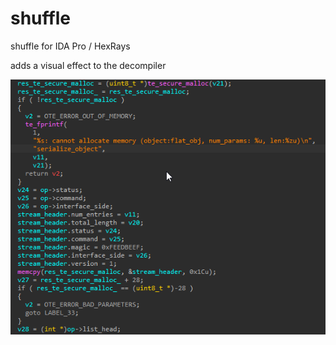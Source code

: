 # shuffle

shuffle for IDA Pro / HexRays

adds a visual effect to the decompiler

![shuffle animated gif](./rsrc/shuffle.gif?raw=true)